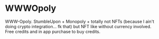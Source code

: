# WWWOpoly
WWW-Opoly. StumbleUpon + Monopoly + totally not NFTs (because I ain't doing crypto integration... fk that) but NFT like without currency involved. Free credits and in app purchase to buy credits.
